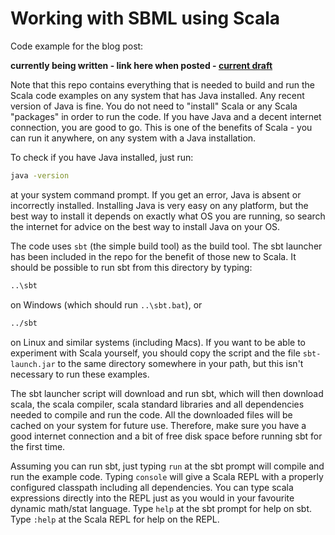 # Working with SBML using Scala

Code example for the blog post: 

**currently being written - link here when posted - [current draft](DraftPost.md)**

Note that this repo contains everything that is needed to build and run the Scala code examples on any system that has Java installed. Any recent version of Java is fine. You do not need to "install" Scala or any Scala "packages" in order to run the code. If you have Java and a decent internet connection, you are good to go. This is one of the benefits of Scala - you can run it anywhere, on any system with a Java installation.

To check if you have Java installed, just run:

```bash
java -version
```

at your system command prompt. If you get an error, Java is absent or incorrectly installed. Installing Java is very easy on any platform, but the best way to install it depends on exactly what OS you are running, so search the internet for advice on the best way to install Java on your OS.

The code uses `sbt` (the simple build tool) as the build tool. The sbt launcher has been included in the repo for the benefit of those new to Scala. It should be possible to run sbt from this directory by typing:

```bash
..\sbt
```

on Windows (which should run `..\sbt.bat`), or

```bash
../sbt
```

on Linux and similar systems (including Macs). If you want to be able to experiment with Scala yourself, you should copy the script and the file `sbt-launch.jar` to the same directory somewhere in your path, but this isn't necessary to run these examples.

The sbt launcher script will download and run sbt, which will then download scala, the scala compiler, scala standard libraries and all dependencies needed to compile and run the code. All the downloaded files will be cached on your system for future use. Therefore, make sure you have a good internet connection and a bit of free disk space before running sbt for the first time.

Assuming you can run sbt, just typing `run` at the sbt prompt will compile and run the example code. Typing `console` will give a Scala REPL with a properly configured classpath including all dependencies. You can type scala expressions directly into the REPL just as you would in your favourite dynamic math/stat language. Type `help` at the sbt prompt for help on sbt. Type `:help` at the Scala REPL for help on the REPL.









